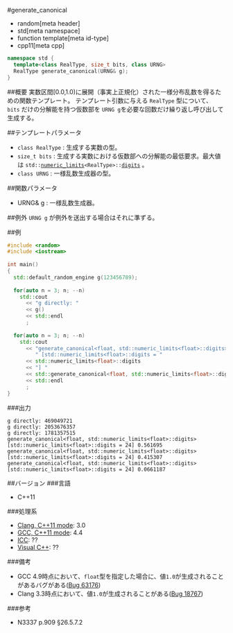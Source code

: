 #generate_canonical
* random[meta header]
* std[meta namespace]
* function template[meta id-type]
* cpp11[meta cpp]

```cpp
namespace std {
  template<class RealType, size_t bits, class URNG>
  RealType generate_canonical(URNG& g);
}
```

##概要
実数区間\[0.0,1.0\)に展開（事実上正規化）された一様分布乱数を得るための関数テンプレート。 
テンプレート引数に与える `RealType` 型について、 `bits` だけの分解能を持つ仮数部を `URNG g`を必要な回数だけ繰り返し呼び出して生成する。


##テンプレートパラメータ
- `class RealType` : 生成する実数の型。
- `size_t bits` : 生成する実数における仮数部への分解能の最低要求。最大値は `std::`[`numeric_limits`](/reference/limits/numeric_limits.md)`<RealType>::`[`digits`](/reference/limits/numeric_limits/digits.md) 。
- `class URNG` : 一様乱数生成器の型。

##関数パラメータ
- URNG& g : 一様乱数生成器。


##例外
`URNG g` が例外を送出する場合はそれに準ずる。


##例
```cpp
#include <random>
#include <iostream>
 
int main()
{
  std::default_random_engine g(123456789);
 
  for(auto n = 3; n; --n)
    std::cout
      << "g directly: "
      << g()
      << std::endl
      ;
 
  for(auto n = 3; n; --n)
    std::cout
      << "generate_canonical<float, std::numeric_limits<float>::digits>"
         " [std::numeric_limits<float>::digits = "
      << std::numeric_limits<float>::digits
      << "] "
      << std::generate_canonical<float, std::numeric_limits<float>::digits>(g)
      << std::endl
      ;
}
```


###出力
```
g directly: 469049721
g directly: 2053676357
g directly: 1781357515
generate_canonical<float, std::numeric_limits<float>::digits> [std::numeric_limits<float>::digits = 24] 0.561695
generate_canonical<float, std::numeric_limits<float>::digits> [std::numeric_limits<float>::digits = 24] 0.415307
generate_canonical<float, std::numeric_limits<float>::digits> [std::numeric_limits<float>::digits = 24] 0.0661187
```

##バージョン
###言語
- C++11

###処理系
- [Clang, C++11 mode](/implementation.md#clang): 3.0
- [GCC, C++11 mode](/implementation.md#gcc): 4.4
- [ICC](/implementation.md#icc): ??
- [Visual C++](/implementation.md#visual_cpp): ??

###備考
- GCC 4.9時点において、`float`型を指定した場合に、値`1.0`が生成されることがあるバグがある([Bug 63176](https://gcc.gnu.org/bugzilla/show_bug.cgi?id=63176))
- Clang 3.3時点において、値`1.0`が生成されることがある([Bug 18767](http://llvm.org/bugs/show_bug.cgi?id=18767))

###参考
- N3337 p.909 §26.5.7.2

